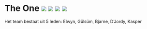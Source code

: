 # The One  ![](https://img.shields.io/badge/Creator-Gremlins-orange.svg) ![](https://img.shields.io/badge/Heroku-blue.svg) ![](https://img.shields.io/badge/Owner-Gremlins-blue.svg) ![](https://img.shields.io/badge/Project%20Status-Incomplete-red.svg)

Het team bestaat uit 5 leden: Elwyn, Gülsüm, Bjarne, D'Jordy, Kasper 